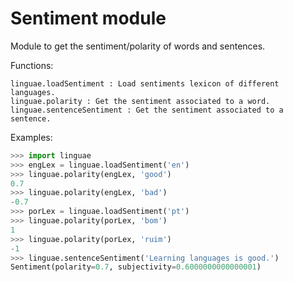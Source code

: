# Sentiment module

Module to get the sentiment/polarity of words and sentences.

Functions:

```
linguae.loadSentiment : Load sentiments lexicon of different languages.
linguae.polarity : Get the sentiment associated to a word.
linguae.sentenceSentiment : Get the sentiment associated to a sentence.
```

Examples:

```python
>>> import linguae
>>> engLex = linguae.loadSentiment('en')
>>> linguae.polarity(engLex, 'good')
0.7
>>> linguae.polarity(engLex, 'bad')
-0.7
>>> porLex = linguae.loadSentiment('pt')
>>> linguae.polarity(porLex, 'bom')
1
>>> linguae.polarity(porLex, 'ruim')
-1
>>> linguae.sentenceSentiment('Learning languages is good.')
Sentiment(polarity=0.7, subjectivity=0.6000000000000001)
```